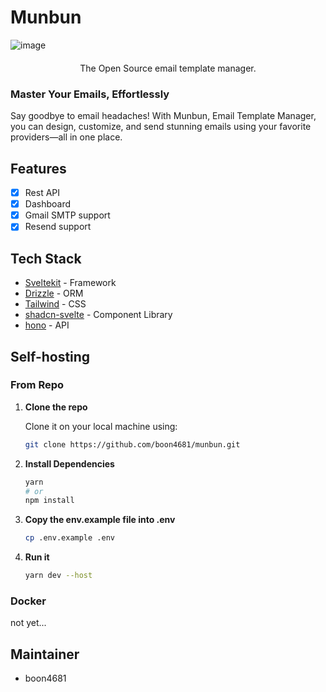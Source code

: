 # Munbun

![image](http://sharex.boon4681.com/u/FUpqj2.png)

<p align="center" style="margin-top: 20px">
  <p align="center">
    The Open Source email template manager.
  </p>
</p>

### Master Your Emails, Effortlessly
Say goodbye to email headaches! With Munbun, Email Template Manager, you can design, customize, and send stunning emails using your favorite providers—all in one place.

## Features

- [x] Rest API
- [x] Dashboard
- [x] Gmail SMTP support
- [x] Resend support

## Tech Stack

- [Sveltekit](https://svelte.dev/docs/kit/) - Framework
- [Drizzle](https://orm.drizzle.team/) - ORM
- [Tailwind](https://tailwindcss.com/) - CSS
- [shadcn-svelte](https://www.shadcn-svelte.com/) - Component Library
- [hono](https://hono.dev/) - API

## Self-hosting

### From Repo
1. **Clone the repo**

    Clone it on your local machine using:
    ```bash
    git clone https://github.com/boon4681/munbun.git
    ```

2. **Install Dependencies**
   
    ```bash
    yarn
    # or
    npm install
    ```


3. **Copy the env.example file into .env**
   
    ```bash
    cp .env.example .env
    ```

4. **Run it**

    ```bash
    yarn dev --host
    ```

### Docker
not yet...

## Maintainer

- boon4681
